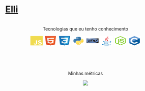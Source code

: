 <a href="https://github.com/lordevan">
    <h1>Elli</h1>
  </a>

<div align="center">
  

  

  <p align="center">
    <br/>
    Tecnologias que eu tenho conhecimento
  <div style="display: inline_block">
    <img align="center" alt="Elli-Js" height="30" width="40" src="https://raw.githubusercontent.com/devicons/devicon/master/icons/javascript/javascript-plain.svg">
    <img align="center" alt="Elli-HTML" height="30" width="40" src="https://raw.githubusercontent.com/devicons/devicon/master/icons/html5/html5-original.svg">
    <img align="center" alt="Elli-CSS" height="30" width="40" src="https://raw.githubusercontent.com/devicons/devicon/master/icons/css3/css3-original.svg">
    <img align="center" alt="Elli-Python" height="30" width="40" src="https://raw.githubusercontent.com/devicons/devicon/master/icons/python/python-original.svg">
    <img align="center" alt="Elli-Php" height="30" width="40" src="https://raw.githubusercontent.com/devicons/devicon/master/icons/php/php-original.svg">
    <img align="center" alt="Elli-Java" height="30" width="40" src="https://raw.githubusercontent.com/devicons/devicon/master/icons/java/java-original.svg">
    <img align="center" alt="Elli-NodeJs" height="30" width="40" src="https://raw.githubusercontent.com/devicons/devicon/master/icons/nodejs/nodejs-original.svg">
    <img align="center" alt="Elli-C" height="30" width="40" src="https://raw.githubusercontent.com/devicons/devicon/master/icons/c/c-original.svg">
  </div>
  </p>
  
  <br><br><br>
  
  Minhas métricas
  
  <div>
  <a href="https://github.com/lordevan">
    <img 
       height="180em" 
       src="https://github-readme-stats.vercel.app/api/top-langs/?username=lordevan&layout=compact&langs_count=7&theme=dracula&title_color=blue&hide_border=true"/>
  </a>
</div>
</div>





<br>
